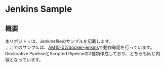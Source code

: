 # Jenkins Sample

## 概要
本リポジトリは、Jenkinsfileのサンプルを記載します。  
ここでのサンプルは、[AM10-02/docker-jenkins](https://github.com/AM10-02/docker-jenkins)で動作確認を行っています。  
Declarative PipelineとScripted Pipelineの2種類作成しており、どちらも同じ内容となっています。
